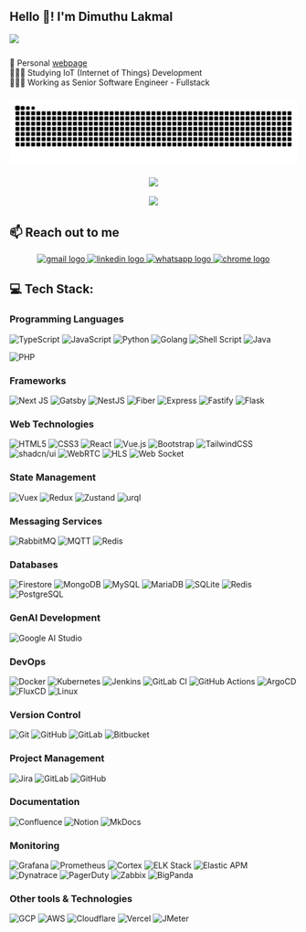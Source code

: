 <h2 align="left">Hello 👋! I'm Dimuthu Lakmal</h2>

[![](https://visitcount.itsvg.in/api?id=lakmal98&icon=0&color=0)](https://visitcount.itsvg.in)

###

🛜 Personal [webpage](https://lakmal.dev)<br>
👨🏼‍🎓 Studying IoT (Internet of Things) Development<br>
👨🏼‍💻 Working as Senior Software Engineer - Fullstack

###

<picture>
  <source media="(prefers-color-scheme: dark)" srcset="https://raw.githubusercontent.com/lakmal98/lakmal98/output/github-snake-dark.svg" />
  <source media="(prefers-color-scheme: light)" srcset="https://raw.githubusercontent.com/lakmal98/lakmal98/output/github-snake.svg" />
  <img alt="github-snake" src="https://raw.githubusercontent.com/lakmal98/lakmal98/output/github-snake.svg" />
</picture>

###

<div align="center">

![](https://github-readme-streak-stats.herokuapp.com/?user=lakmal98&theme=dark&hide_border=false)

</div>
<div align="center">

![](https://quotes-github-readme.vercel.app/api?type=horizontal&theme=dark)

</div>

## 📫 Reach out to me

<div align="center">
  <a href="mailto:info@lakmal.dev" target="_blank">
    <img src="https://img.shields.io/static/v1?message=Email&logo=gmail&label=&color=D14836&logoColor=white&labelColor=&style=for-the-badge" height="35" alt="gmail logo"  />
  </a>
  <a href="https://www.linkedin.com/in/lakmal98/" target="_blank">
    <img src="https://img.shields.io/static/v1?message=LinkedIn&logo=linkedin&label=&color=0077B5&logoColor=white&labelColor=&style=for-the-badge" height="35" alt="linkedin logo"  />
  </a>
  <a href="https://wa.me/94775277373" target="_blank">
    <img src="https://img.shields.io/static/v1?message=Whatsapp&logo=whatsapp&label=&color=25D366&logoColor=white&labelColor=&style=for-the-badge" height="35" alt="whatsapp logo"  />
  </a>
    <a href="https://lakmal.dev" target="_blank">
        <img src="https://img.shields.io/static/v1?message=Website&logo=google-chrome&label=&color=4285F4&logoColor=white&labelColor=&style=for-the-badge" height="35" alt="chrome logo"  />
    </a>
</div>


## 💻 Tech Stack:

### Programming Languages

![TypeScript](https://img.shields.io/badge/typescript-%23007ACC.svg?style=for-the-badge&logo=typescript&logoColor=white)
![JavaScript](https://img.shields.io/badge/javascript-%23323330.svg?style=for-the-badge&logo=javascript&logoColor=%23F7DF1E)
![Python](https://img.shields.io/badge/python-%2314354C.svg?style=for-the-badge&logo=python&logoColor=white)
![Golang](https://img.shields.io/badge/go-%2300ADD8.svg?style=for-the-badge&logo=go&logoColor=white)
![Shell Script](https://img.shields.io/badge/shell_script-%23121011.svg?style=for-the-badge&logo=gnu-bash&logoColor=white)
![Java](https://img.shields.io/badge/java-%23ED8B00.svg?style=for-the-badge&logo=java&logoColor=white)
<!-- PHP -->
![PHP](https://img.shields.io/badge/php-%23777BB4.svg?style=for-the-badge&logo=php&logoColor=white)

### Frameworks
![Next JS](https://img.shields.io/badge/next.js-%23000000.svg?style=for-the-badge&logo=nextdotjs&logoColor=white)
![Gatsby](https://img.shields.io/badge/gatsby-%23663399.svg?style=for-the-badge&logo=gatsby&logoColor=white)
![NestJS](https://img.shields.io/badge/nestjs-%23E0234E.svg?style=for-the-badge&logo=nestjs&logoColor=white)
![Fiber](https://img.shields.io/badge/fiber-%2300ADD8.svg?style=for-the-badge&logo=fiber&logoColor=white)
![Express](https://img.shields.io/badge/express.js-%23404d59.svg?style=for-the-badge&logo=express&logoColor=%2361DAFB)
![Fastify](https://img.shields.io/badge/fastify-%23000000.svg?style=for-the-badge&logo=fastify&logoColor=white)
![Flask](https://img.shields.io/badge/flask-%23000000.svg?style=for-the-badge&logo=flask&logoColor=white)

### Web Technologies
![HTML5](https://img.shields.io/badge/html5-%23E34F26.svg?style=for-the-badge&logo=html5&logoColor=white)
![CSS3](https://img.shields.io/badge/css3-%231572B6.svg?style=for-the-badge&logo=css3&logoColor=white)
![React](https://img.shields.io/badge/react-%2320232a.svg?style=for-the-badge&logo=react&logoColor=%2361DAFB)
![Vue.js](https://img.shields.io/badge/vuejs-%2335495e.svg?style=for-the-badge&logo=vue-dot-js&logoColor=%234FC08D)
![Bootstrap](https://img.shields.io/badge/bootstrap-%23563D7C.svg?style=for-the-badge&logo=bootstrap&logoColor=white)
![TailwindCSS](https://img.shields.io/badge/tailwindcss-%2338B2AC.svg?style=for-the-badge&logo=tailwind-css&logoColor=white)
![shadcn/ui](https://img.shields.io/badge/shadcn-%23161515.svg?style=for-the-badge&logo=react&logoColor=white)
![WebRTC](https://img.shields.io/badge/WebRTC-%234285F4.svg?style=for-the-badge&logo=webrtc&logoColor=white)
![HLS](https://img.shields.io/badge/HLS-%23FF5C5C.svg?style=for-the-badge&logo=hls&logoColor=white)
![Web Socket](https://img.shields.io/badge/websocket-%23000000.svg?style=for-the-badge&logo=websocket&logoColor=white)

### State Management
![Vuex](https://img.shields.io/badge/vuex-%2335495e.svg?style=for-the-badge&logo=vue-dot-js&logoColor=%234FC08D)
![Redux](https://img.shields.io/badge/redux-%23593d88.svg?style=for-the-badge&logo=redux&logoColor=white)
![Zustand](https://img.shields.io/badge/zustand-%23161515.svg?style=for-the-badge&logo=react&logoColor=white)
![urql](https://img.shields.io/badge/urql-%236146DB.svg?style=for-the-badge&logo=urql&logoColor=white)

### Messaging Services
![RabbitMQ](https://img.shields.io/badge/rabbitmq-%23FF6600.svg?style=for-the-badge&logo=rabbitmq&logoColor=white)
![MQTT](https://img.shields.io/badge/mqtt-%23FF6600.svg?style=for-the-badge&logo=mqtt&logoColor=white)
![Redis](https://img.shields.io/badge/redis-%23DC382D.svg?style=for-the-badge&logo=redis&logoColor=white)

### Databases
![Firestore](https://img.shields.io/badge/firestore-%23FFCA28.svg?style=for-the-badge&logo=firebase&logoColor=black)
![MongoDB](https://img.shields.io/badge/mongodb-%2347A248.svg?style=for-the-badge&logo=mongodb&logoColor=white)
![MySQL](https://img.shields.io/badge/mysql-%234479A1.svg?style=for-the-badge&logo=mysql&logoColor=white)
![MariaDB](https://img.shields.io/badge/mariadb-%23003545.svg?style=for-the-badge&logo=mariadb&logoColor=white)
![SQLite](https://img.shields.io/badge/sqlite-%2307405e.svg?style=for-the-badge&logo=sqlite&logoColor=white)
![Redis](https://img.shields.io/badge/redis-%23DC382D.svg?style=for-the-badge&logo=redis&logoColor=white)
![PostgreSQL](https://img.shields.io/badge/postgresql-%23336791.svg?style=for-the-badge&logo=postgresql&logoColor=white)

### GenAI Development
![Google AI Studio](https://img.shields.io/badge/google%20ai%20studio-%234285F4.svg?style=for-the-badge&logo=google&logoColor=white)

### DevOps
![Docker](https://img.shields.io/badge/docker-%230db7ed.svg?style=for-the-badge&logo=docker&logoColor=white)
![Kubernetes](https://img.shields.io/badge/kubernetes-%23326ce5.svg?style=for-the-badge&logo=kubernetes&logoColor=white)
![Jenkins](https://img.shields.io/badge/jenkins-%23D24939.svg?style=for-the-badge&logo=jenkins&logoColor=white)
![GitLab CI](https://img.shields.io/badge/gitlab%20ci-%23181717.svg?style=for-the-badge&logo=gitlab&logoColor=white)
![GitHub Actions](https://img.shields.io/badge/github%20actions-%232671E5.svg?style=for-the-badge&logo=githubactions&logoColor=white)
![ArgoCD](https://img.shields.io/badge/argo%20cd-%23F05133.svg?style=for-the-badge&logo=argo&logoColor=white)
![FluxCD](https://img.shields.io/badge/flux%20cd-%2300CCFF.svg?style=for-the-badge&logo=fluxcd&logoColor=white)
![Linux](https://img.shields.io/badge/linux-%23FCC624.svg?style=for-the-badge&logo=linux&logoColor=black)

### Version Control
![Git](https://img.shields.io/badge/git-%23F05033.svg?style=for-the-badge&logo=git&logoColor=white)
![GitHub](https://img.shields.io/badge/github-%23181717.svg?style=for-the-badge&logo=github&logoColor=white)
![GitLab](https://img.shields.io/badge/gitlab-%23181717.svg?style=for-the-badge&logo=gitlab&logoColor=white)
![Bitbucket](https://img.shields.io/badge/bitbucket-%230047B3.svg?style=for-the-badge&logo=bitbucket&logoColor=white)

### Project Management
![Jira](https://img.shields.io/badge/jira-%230052CC.svg?style=for-the-badge&logo=jira&logoColor=white)
![GitLab](https://img.shields.io/badge/gitlab-%23181717.svg?style=for-the-badge&logo=gitlab&logoColor=white)
![GitHub](https://img.shields.io/badge/github-%23181717.svg?style=for-the-badge&logo=github&logoColor=white)

### Documentation
![Confluence](https://img.shields.io/badge/confluence-%23172BF4.svg?style=for-the-badge&logo=confluence&logoColor=white)
![Notion](https://img.shields.io/badge/notion-%23000000.svg?style=for-the-badge&logo=notion&logoColor=white)
![MkDocs](https://img.shields.io/badge/mkdocs-%238B5000.svg?style=for-the-badge&logo=mkdocs&logoColor=white)

### Monitoring
![Grafana](https://img.shields.io/badge/grafana-%23F46800.svg?style=for-the-badge&logo=grafana&logoColor=white)
![Prometheus](https://img.shields.io/badge/prometheus-%23E6522C.svg?style=for-the-badge&logo=prometheus&logoColor=white)
![Cortex](https://img.shields.io/badge/cortex-%23424242.svg?style=for-the-badge&logo=cortex&logoColor=white)
![ELK Stack](https://img.shields.io/badge/ELK-005571?style=for-the-badge&logo=elastic-stack&logoColor=white)
![Elastic APM](https://img.shields.io/badge/elastic%20apm-005571?style=for-the-badge&logo=elastic&logoColor=white)
![Dynatrace](https://img.shields.io/badge/dynatrace-%23000878.svg?style=for-the-badge&logo=dynatrace&logoColor=white)
![PagerDuty](https://img.shields.io/badge/pagerduty-%232C3353.svg?style=for-the-badge&logo=pagerduty&logoColor=white)
![Zabbix](https://img.shields.io/badge/zabbix-%23C21325.svg?style=for-the-badge&logo=zabbix&logoColor=white)
![BigPanda](https://img.shields.io/badge/bigpanda-%23000.svg?style=for-the-badge&logo=bigpanda&logoColor=white)

### Other tools & Technologies
![GCP](https://img.shields.io/badge/google%20cloud-%234285F4.svg?style=for-the-badge&logo=google-cloud&logoColor=white)
![AWS](https://img.shields.io/badge/aws-%23FF9900.svg?style=for-the-badge&logo=amazon-aws&logoColor=white)
![Cloudflare](https://img.shields.io/badge/Cloudflare-F38020?style=for-the-badge&logo=Cloudflare&logoColor=white)
![Vercel](https://img.shields.io/badge/vercel-%23000000.svg?style=for-the-badge&logo=vercel&logoColor=white)
![JMeter](https://img.shields.io/badge/apache%20jmeter-D22128?style=for-the-badge&logo=apache-jmeter&logoColor=white)
